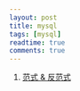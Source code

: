 ```yaml
---
layout: post
title: mysql
tags: [mysql]
readtime: true
comments: true
---
```

1. [范式 & 反范式](https://www.jianshu.com/p/3ffb64fc1880)